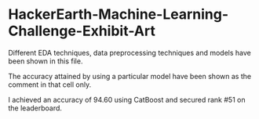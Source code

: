 # HackerEarth-Machine-Learning-Challenge-Exhibit-Art
Different EDA techniques, data preprocessing techniques and models have been shown in this file.

The accuracy attained by using a particular model have been shown as the comment in that cell only.

I achieved an accuracy of 94.60 using CatBoost and secured rank #51 on the leaderboard.
